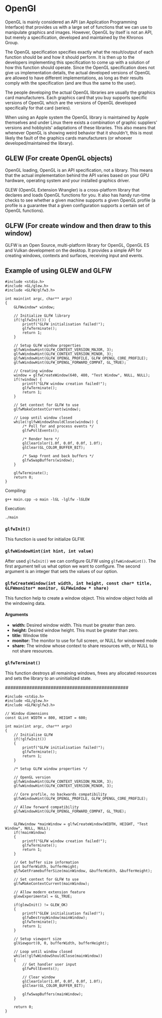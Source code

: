 # OpenGl

OpenGL is mainly considered an API (an Application Programming Interface) that provides us with a large set of functions that we can use to manipulate graphics and images. However, OpenGL by itself is not an API, but merely a specification, developed and maintained by the Khronos Group.

The OpenGL specification specifies exactly what the result/output of each function should be and how it should perform. It is then up to the developers implementing this specification to come up with a solution of how this function should operate. Since the OpenGL specification does not give us implementation details, the actual developed versions of OpenGL are allowed to have different implementations, as long as their results comply with the specification (and are thus the same to the user).

The people developing the actual OpenGL libraries are usually the graphics card manufacturers. Each graphics card that you buy supports specific versions of OpenGL which are the versions of OpenGL developed specifically for that card (series).

When using an Apple system the OpenGL library is maintained by Apple themselves and under Linux there exists a combination of graphic suppliers' versions and hobbyists' adaptations of these libraries. This also means that whenever OpenGL is showing weird behavior that it shouldn't, this is most likely the fault of the graphics cards manufacturers (or whoever developed/maintained the library).

## GLEW (For create OpenGL objects)

OpenGL loading, OpenGL is an API specification, not a library. This means that the actual implementation behind the API varies based on your GPU hardware, operating system and your installed graphics driver.

GLEW (OpenGL Extension Wrangler) is a cross-platform library that declares and loads OpenGL functions for you. It also has handy run-time checks to see whether a given machine supports a given OpenGL profile (a profile is a guarantee that a given configuration supports a certain set of OpenGL functions).

## GLFW (For create window and then draw to this window)

GLFW is an Open Source, multi-platform library for OpenGL, OpenGL ES and Vulkan development on the desktop. It provides a simple API for creating windows, contexts and surfaces, receiving input and events.

## Example of using GLEW and GLFW

```
#include <stdio.h>
#include <GL/glew.h>
#include <GLFW/glfw3.h>

int main(int argc, char** argv)
{
    GLFWwindow* window;

    // Initialize GLFW library
    if(!glfwInit()) {
        printf("GLFW initialisation failed!");
        glfwTerminate();
        return 1;
    }

    // Setup GLFW window properties 
    glfwWindowHint(GLFW_CONTEXT_VERSION_MAJOR, 3);
    glfwWindowHint(GLFW_CONTEXT_VERSION_MINOR, 3);
    glfwWindowHint(GLFW_OPENGL_PROFILE, GLFW_OPENGL_CORE_PROFILE);
    glfwWindowHint(GLFW_OPENGL_FORWARD_COMPAT, GL_TRUE);

    // Creating window
    window = glfwCreateWindow(640, 480, "Test Window", NULL, NULL);
    if(!window) {
        printf("GLFW window creation failed!");
        glfwTerminate();
        return 1;
    }

    // Set context for GLFW to use
    glfwMakeContextCurrent(window);

    // Loop until window closed
    while(!glfwWindowShouldClose(window)) {
        /* Poll for and process events */
        glfwPollEvents();

        /* Render here */
        glClearColor(1.0f, 0.0f, 0.0f, 1.0f);
        glClear(GL_COLOR_BUFFER_BIT);

        /* Swap front and back buffers */
        glfwSwapBuffers(window);
    }

    glfwTerminate();
    return 0;
}
```

Compiling:

```
g++ main.cpp -o main -lGL -lglfw -lGLEW
```

Execution:

```
./main
```

### `glfwInit()`

This function is used for initialize GLFW.

### `glfwWindowHint(int hint, int value)`

After used `glfwInit()` we can configure GLFW using `glfwWindowHint()`. The first argument tell us what option we want to configure. The second argument is an integer that sets the values of our option.

### `glfwCreateWindow(int width, int height, const char* title, GLFWmonitor* monitor, GLFWwindow * share)`

This function help to create a window object. This window object holds all the windowing data. 

#### Arguments

* **width:** Desired window width. This must be greater than zero.
* **height:** Desired window height. This must be greater than zero.
* **title:** Window title
* **monitor:** The monitor to use for full screen, or NULL for windowed mode
* **share:** The window whose context to share resources with, or NULL to not share resources.

### `glfwTerminat()` 

This function destroys all remaining windows, frees any allocated resources and sets the library to an uninitialized state.

##############################################
```
#include <stdio.h>
#include <GL/glew.h>
#include <GLFW/glfw3.h>

// Window dimensions
const GLint WIDTH = 800, HEIGHT = 600;

int main(int argc, char** argv)
{
    // Initialise GLFW
    if(!glfwInit())
    {
        printf("GLFW initialisation failed!");
        glfwTerminate();
        return 1;
    }

    /* Setup GLFW window properties */

    // OpenGL version
    glfwWindowHint(GLFW_CONTEXT_VERSION_MAJOR, 3);
    glfwWindowHint(GLFW_CONTEXT_VERSION_MINOR, 3);
    
    // Core profile, no backwards compatibility
    glfwWindowHint(GLFW_OPENGL_PROFILE, GLFW_OPENGL_CORE_PROFILE);
    
    // Allow forward compatibility
    glfwWindowHint(GLFW_OPENGL_FORWARD_COMPAT, GL_TRUE);


    GLFWwindow *mainWindow = glfwCreateWindow(WIDTH, HEIGHT, "Test Window", NULL, NULL);
    if(!mainWindow)
    {
        printf("GLFW window creation failed!");
        glfwTerminate();
        return 1;
    }

    // Get buffer size information
    int bufferWidth, bufferHeight;
    glfwGetFramebufferSize(mainWindow, &bufferWidth, &bufferHeight);

    // Set context for GLFW to use
    glfwMakeContextCurrent(mainWindow);

    // Allow modern extension feature
    glewExperimental = GL_TRUE;

    if(glewInit() != GLEW_OK)
    {
        printf("GLEW initialisation failed!");
        glfwDestroyWindow(mainWindow);
        glfwTerminate();
        return 1;
    }

    // Setup viewport size
    glViewport(0, 0, bufferWidth, bufferHeight);

    // Loop until window closed
    while(!glfwWindowShouldClose(mainWindow))
    {
        // Get handler user input
        glfwPollEvents();

        // Clear window
        glClearColor(1.0f, 0.0f, 0.0f, 1.0f);
        glClear(GL_COLOR_BUFFER_BIT);

        glfwSwapBuffers(mainWindow);
    }

    return 0;
}
```
